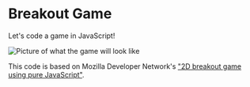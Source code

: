 # Breakout Game

Let's code a game in JavaScript!

![Picture of what the game will look like](https://)

This code is based on Mozilla Developer Network's ["2D breakout game using pure JavaScript"](https://developer.mozilla.org/en-US/docs/Games/Tutorials/2D_Breakout_game_pure_JavaScript).
